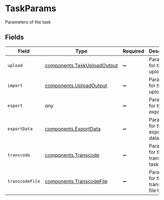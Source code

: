 # TaskParams

Parameters of the task


## Fields

| Field                                                                      | Type                                                                       | Required                                                                   | Description                                                                |
| -------------------------------------------------------------------------- | -------------------------------------------------------------------------- | -------------------------------------------------------------------------- | -------------------------------------------------------------------------- |
| `upload`                                                                   | [components.TaskUploadOutput](../../models/components/taskuploadoutput.md) | :heavy_minus_sign:                                                         | Parameters for the upload task                                             |
| `import`                                                                   | [components.UploadOutput](../../models/components/uploadoutput.md)         | :heavy_minus_sign:                                                         | Parameters for the upload task                                             |
| `export`                                                                   | *any*                                                                      | :heavy_minus_sign:                                                         | Parameters for the export task                                             |
| `exportData`                                                               | [components.ExportData](../../models/components/exportdata.md)             | :heavy_minus_sign:                                                         | Parameters for the export-data task                                        |
| `transcode`                                                                | [components.Transcode](../../models/components/transcode.md)               | :heavy_minus_sign:                                                         | Parameters for the transcode task                                          |
| `transcodeFile`                                                            | [components.TranscodeFile](../../models/components/transcodefile.md)       | :heavy_minus_sign:                                                         | Parameters for the transcode-file task                                     |